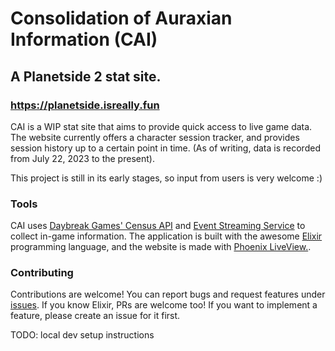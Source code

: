 # Consolidation of Auraxian Information (CAI)

## A Planetside 2 stat site.

### https://planetside.isreally.fun

CAI is a WIP stat site that aims to provide quick access to live game data. The website currently offers a character 
session tracker, and provides session history up to a certain point in time. (As of writing, data is recorded from July
22, 2023 to the present).

This project is still in its early stages, so input from users is very welcome :)

### Tools

CAI uses [Daybreak Games' Census API](https://census.daybreakgames.com/") and 
[Event Streaming Service](https://census.daybreakgames.com/#what-is-websocket") to collect in-game information. The 
application is built with the awesome [Elixir](https://elixir-lang.org/">) programming language, and the website is made 
with [Phoenix LiveView.]("https://github.com/phoenixframework/phoenix_live_view").

### Contributing

Contributions are welcome! You can report bugs and request features under [issues](https://github.com/Bentheburrito/cai/issues).
If you know Elixir, PRs are welcome too! If you want to implement a feature, please create an issue for it first.

TODO: local dev setup instructions
